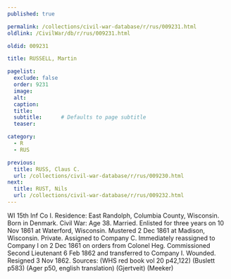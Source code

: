 ```yaml
---
published: true

permalink: /collections/civil-war-database/r/rus/009231.html
oldlink: /CivilWar/db/r/rus/009231.html

oldid: 009231

title: RUSSELL, Martin

pagelist:
  exclude: false
  order: 9231
  image: 
  alt:
  caption:
  title:
  subtitle:      # Defaults to page subtitle
  teaser:

category: 
  - R 
  - RUS

previous:
  title: RUSS, Claus C.
  url: /collections/civil-war-database/r/rus/009230.html  
next:
  title: RUST, Nils
  url: /collections/civil-war-database/r/rus/009232.html   
---
```

WI 15th Inf Co I. Residence: East Randolph, Columbia County, Wisconsin. Born in Denmark. Civil War: Age 38. Married. Enlisted for three years on 10 Nov 1861 at Waterford, Wisconsin. Mustered 2 Dec 1861 at Madison, Wisconsin. Private. Assigned to Company C. Immediately reassigned to Company I on 2 Dec 1861 on orders from Colonel Heg. Commissioned Second Lieutenant 6 Feb 1862 and transferred to Company I. Wounded. Resigned 3 Nov 1862. Sources: (WHS red book vol 20 p42,122) (Buslett p583) (Ager p50, english translation) (Gjertveit) (Meeker)